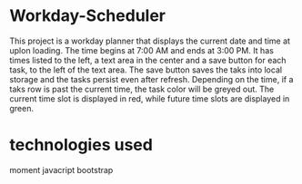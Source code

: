 # Workday-Scheduler

This project is a workday planner that displays the current date and time at uplon loading. The time begins at 7:00 AM and ends at 3:00 PM. It has times listed to the left, a text area in the center and a save button for each task, to the left of the text area. The save button saves the taks into local storage and the tasks persist even after refresh. Depending on the time, if a taks row is past the current time, the task color will be greyed out. The current time slot is displayed in red, while future time slots are displayed in green. 

# technologies used
moment
javacript 
bootstrap
